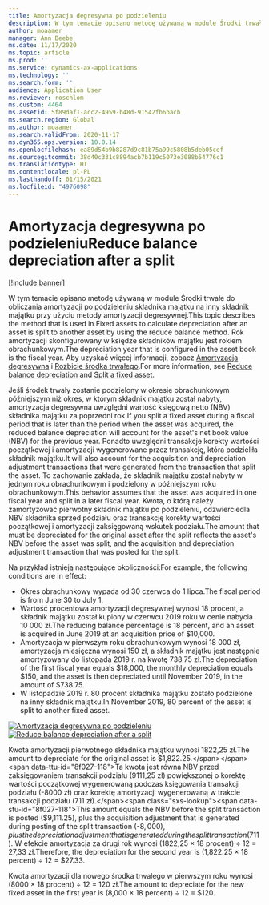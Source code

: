 ```yaml
---
title: Amortyzacja degresywna po podzieleniu
description: W tym temacie opisano metodę używaną w module Środki trwałe do obliczania amortyzacji po podzieleniu składnika majątku przy użyciu metody amortyzacji degresywnej.
author: moaamer
manager: Ann Beebe
ms.date: 11/17/2020
ms.topic: article
ms.prod: ''
ms.service: dynamics-ax-applications
ms.technology: ''
ms.search.form: ''
audience: Application User
ms.reviewer: roschlom
ms.custom: 4464
ms.assetid: 5f89daf1-acc2-4959-b48d-91542fb6bacb
ms.search.region: Global
ms.author: moaamer
ms.search.validFrom: 2020-11-17
ms.dyn365.ops.version: 10.0.14
ms.openlocfilehash: ea89d54b9b8287d9c81b75a99c5808b5deb05cef
ms.sourcegitcommit: 38d40c331c8894acb7b119c5073e3088b54776c1
ms.translationtype: HT
ms.contentlocale: pl-PL
ms.lasthandoff: 01/15/2021
ms.locfileid: "4976098"
---
```

# <a name="reduce-balance-depreciation-after-a-split"></a><span data-ttu-id="8f027-103">Amortyzacja degresywna po podzieleniu</span><span class="sxs-lookup"><span data-stu-id="8f027-103">Reduce balance depreciation after a split</span></span>

[!include [banner](../includes/banner.md)]

<span data-ttu-id="8f027-104">W tym temacie opisano metodę używaną w module Środki trwałe do obliczania amortyzacji po podzieleniu składnika majątku na inny składnik majątku przy użyciu metody amortyzacji degresywnej.</span><span class="sxs-lookup"><span data-stu-id="8f027-104">This topic describes the method that is used in Fixed assets to calculate depreciation after an asset is split to another asset by using the reduce balance method.</span></span> <span data-ttu-id="8f027-105">Rok amortyzacji skonfigurowany w księdze składników majątku jest rokiem obrachunkowym.</span><span class="sxs-lookup"><span data-stu-id="8f027-105">The depreciation year that is configured in the asset book is the fiscal year.</span></span> <span data-ttu-id="8f027-106">Aby uzyskać więcej informacji, zobacz [Amortyzacja degresywna](reduce-balance-depreciation.md) i [Rozbicie środka trwałego](tasks/split-fixed-asset.md).</span><span class="sxs-lookup"><span data-stu-id="8f027-106">For more information, see [Reduce balance depreciation](reduce-balance-depreciation.md) and [Split a fixed asset](tasks/split-fixed-asset.md).</span></span>

<span data-ttu-id="8f027-107">Jeśli środek trwały zostanie podzielony w okresie obrachunkowym późniejszym niż okres, w którym składnik majątku został nabyty, amortyzacja degresywna uwzględni wartość księgową netto (NBV) składnika majątku za poprzedni rok.</span><span class="sxs-lookup"><span data-stu-id="8f027-107">If you split a fixed asset during a fiscal period that is later than the period when the asset was acquired, the reduced balance depreciation will account for the asset's net book value (NBV) for the previous year.</span></span> <span data-ttu-id="8f027-108">Ponadto uwzględni transakcje korekty wartości początkowej i amortyzacji wygenerowane przez transakcję, która podzieliła składnik majątku.</span><span class="sxs-lookup"><span data-stu-id="8f027-108">It will also account for the acquisition and depreciation adjustment transactions that were generated from the transaction that split the asset.</span></span> <span data-ttu-id="8f027-109">To zachowanie zakłada, że składnik majątku został nabyty w jednym roku obrachunkowym i podzielony w późniejszym roku obrachunkowym.</span><span class="sxs-lookup"><span data-stu-id="8f027-109">This behavior assumes that the asset was acquired in one fiscal year and split in a later fiscal year.</span></span> <span data-ttu-id="8f027-110">Kwota, o którą należy zamortyzować pierwotny składnik majątku po podzieleniu, odzwierciedla NBV składnika sprzed podziału oraz transakcję korekty wartości początkowej i amortyzacji zaksięgowaną wskutek podziału.</span><span class="sxs-lookup"><span data-stu-id="8f027-110">The amount that must be depreciated for the original asset after the split reflects the asset's NBV before the asset was split, and the acquisition and depreciation adjustment transaction that was posted for the split.</span></span>

<span data-ttu-id="8f027-111">Na przykład istnieją następujące okoliczności:</span><span class="sxs-lookup"><span data-stu-id="8f027-111">For example, the following conditions are in effect:</span></span>

- <span data-ttu-id="8f027-112">Okres obrachunkowy wypada od 30 czerwca do 1 lipca.</span><span class="sxs-lookup"><span data-stu-id="8f027-112">The fiscal period is from June 30 to July 1.</span></span>
- <span data-ttu-id="8f027-113">Wartość procentowa amortyzacji degresywnej wynosi 18 procent, a składnik majątku został kupiony w czerwcu 2019 roku w cenie nabycia 10 000 zł.</span><span class="sxs-lookup"><span data-stu-id="8f027-113">The reducing balance percentage is 18 percent, and an asset is acquired in June 2019 at an acquisition price of $10,000.</span></span>
- <span data-ttu-id="8f027-114">Amortyzacja w pierwszym roku obrachunkowym wynosi 18 000 zł, amortyzacja miesięczna wynosi 150 zł, a składnik majątku jest następnie amortyzowany do listopada 2019 r. na kwotę 738,75 zł.</span><span class="sxs-lookup"><span data-stu-id="8f027-114">The depreciation of the first fiscal year equals $18,000, the monthly depreciation equals $150, and the asset is then depreciated until November 2019, in the amount of $738.75.</span></span>
- <span data-ttu-id="8f027-115">W listopadzie 2019 r. 80 procent składnika majątku zostało podzielone na inny składnik majątku.</span><span class="sxs-lookup"><span data-stu-id="8f027-115">In November 2019, 80 percent of the asset is split to another fixed asset.</span></span>

<span data-ttu-id="8f027-116">[![Amortyzacja degresywna po podzieleniu](./media/reduce-balance-depreciation-after-split.png)](./media/reduce-balance-depreciation-after-split.png)</span><span class="sxs-lookup"><span data-stu-id="8f027-116">[![Reduce balance depreciation after a split](./media/reduce-balance-depreciation-after-split.png)](./media/reduce-balance-depreciation-after-split.png)</span></span>

<span data-ttu-id="8f027-117">Kwota amortyzacji pierwotnego składnika majątku wynosi 1822,25 zł.</span><span class="sxs-lookup"><span data-stu-id="8f027-117">The amount to depreciate for the original asset is $1,822.25.</span></span> <span data-ttu-id="8f027-118">Ta kwota jest równa NBV przed zaksięgowaniem transakcji podziału (9111,25 zł) powiększonej o korektę wartości początkowej wygenerowaną podczas księgowania transakcji podziału (-8000 zł) oraz korektę amortyzacji wygenerowaną w trakcie transakcji podziału (711 zł).</span><span class="sxs-lookup"><span data-stu-id="8f027-118">This amount equals the NBV before the split transaction is posted ($9,111.25), plus the acquisition adjustment that is generated during posting of the split transaction (-$8,000), plus the depreciation adjustment that is generated during the split transaction ($711).</span></span> <span data-ttu-id="8f027-119">W efekcie amortyzacja za drugi rok wynosi (1822,25 × 18 procent) ÷ 12 = 27,33 zł.</span><span class="sxs-lookup"><span data-stu-id="8f027-119">Therefore, the depreciation for the second year is (1,822.25 × 18 percent) ÷ 12 = $27.33.</span></span>

<span data-ttu-id="8f027-120">Kwota amortyzacji dla nowego środka trwałego w pierwszym roku wynosi (8000 × 18 procent) ÷ 12 = 120 zł.</span><span class="sxs-lookup"><span data-stu-id="8f027-120">The amount to depreciate for the new fixed asset in the first year is (8,000 × 18 percent) ÷ 12 = $120.</span></span>
